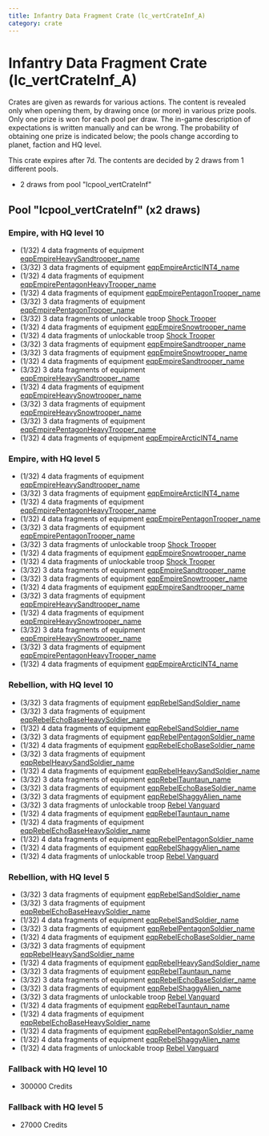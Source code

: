 ```yaml
---
title: Infantry Data Fragment Crate (lc_vertCrateInf_A)
category: crate
---
```


# Infantry Data Fragment Crate (lc_vertCrateInf_A)

Crates are given as rewards for various actions. The content is revealed only when opening them, by drawing once (or more) in various prize pools. Only one prize is won for each pool per draw. The in-game description of expectations is written manually and can be wrong. The probability of obtaining one prize is indicated below; the pools change according to planet, faction and HQ level.

This crate expires after 7d. The contents are decided by 2 draws from 1 different pools.
  * 2 draws from pool "lcpool_vertCrateInf"

## Pool "lcpool_vertCrateInf" (x2 draws)

### Empire, with HQ level 10

  * (1/32) 4 data fragments of equipment [eqpEmpireHeavySandtrooper_name](eqpEmpireHeavySandtrooper_name)
  * (3/32) 3 data fragments of equipment [eqpEmpireArcticINT4_name](eqpEmpireArcticINT4_name)
  * (1/32) 4 data fragments of equipment [eqpEmpirePentagonHeavyTrooper_name](eqpEmpirePentagonHeavyTrooper_name)
  * (1/32) 4 data fragments of equipment [eqpEmpirePentagonTrooper_name](eqpEmpirePentagonTrooper_name)
  * (3/32) 3 data fragments of equipment [eqpEmpirePentagonTrooper_name](eqpEmpirePentagonTrooper_name)
  * (3/32) 3 data fragments of unlockable troop [Shock Trooper](Shock)
  * (1/32) 4 data fragments of equipment [eqpEmpireSnowtrooper_name](eqpEmpireSnowtrooper_name)
  * (1/32) 4 data fragments of unlockable troop [Shock Trooper](Shock)
  * (3/32) 3 data fragments of equipment [eqpEmpireSandtrooper_name](eqpEmpireSandtrooper_name)
  * (3/32) 3 data fragments of equipment [eqpEmpireSnowtrooper_name](eqpEmpireSnowtrooper_name)
  * (1/32) 4 data fragments of equipment [eqpEmpireSandtrooper_name](eqpEmpireSandtrooper_name)
  * (3/32) 3 data fragments of equipment [eqpEmpireHeavySandtrooper_name](eqpEmpireHeavySandtrooper_name)
  * (1/32) 4 data fragments of equipment [eqpEmpireHeavySnowtrooper_name](eqpEmpireHeavySnowtrooper_name)
  * (3/32) 3 data fragments of equipment [eqpEmpireHeavySnowtrooper_name](eqpEmpireHeavySnowtrooper_name)
  * (3/32) 3 data fragments of equipment [eqpEmpirePentagonHeavyTrooper_name](eqpEmpirePentagonHeavyTrooper_name)
  * (1/32) 4 data fragments of equipment [eqpEmpireArcticINT4_name](eqpEmpireArcticINT4_name)

### Empire, with HQ level 5

  * (1/32) 4 data fragments of equipment [eqpEmpireHeavySandtrooper_name](eqpEmpireHeavySandtrooper_name)
  * (3/32) 3 data fragments of equipment [eqpEmpireArcticINT4_name](eqpEmpireArcticINT4_name)
  * (1/32) 4 data fragments of equipment [eqpEmpirePentagonHeavyTrooper_name](eqpEmpirePentagonHeavyTrooper_name)
  * (1/32) 4 data fragments of equipment [eqpEmpirePentagonTrooper_name](eqpEmpirePentagonTrooper_name)
  * (3/32) 3 data fragments of equipment [eqpEmpirePentagonTrooper_name](eqpEmpirePentagonTrooper_name)
  * (3/32) 3 data fragments of unlockable troop [Shock Trooper](Shock)
  * (1/32) 4 data fragments of equipment [eqpEmpireSnowtrooper_name](eqpEmpireSnowtrooper_name)
  * (1/32) 4 data fragments of unlockable troop [Shock Trooper](Shock)
  * (3/32) 3 data fragments of equipment [eqpEmpireSandtrooper_name](eqpEmpireSandtrooper_name)
  * (3/32) 3 data fragments of equipment [eqpEmpireSnowtrooper_name](eqpEmpireSnowtrooper_name)
  * (1/32) 4 data fragments of equipment [eqpEmpireSandtrooper_name](eqpEmpireSandtrooper_name)
  * (3/32) 3 data fragments of equipment [eqpEmpireHeavySandtrooper_name](eqpEmpireHeavySandtrooper_name)
  * (1/32) 4 data fragments of equipment [eqpEmpireHeavySnowtrooper_name](eqpEmpireHeavySnowtrooper_name)
  * (3/32) 3 data fragments of equipment [eqpEmpireHeavySnowtrooper_name](eqpEmpireHeavySnowtrooper_name)
  * (3/32) 3 data fragments of equipment [eqpEmpirePentagonHeavyTrooper_name](eqpEmpirePentagonHeavyTrooper_name)
  * (1/32) 4 data fragments of equipment [eqpEmpireArcticINT4_name](eqpEmpireArcticINT4_name)

### Rebellion, with HQ level 10

  * (3/32) 3 data fragments of equipment [eqpRebelSandSoldier_name](eqpRebelSandSoldier_name)
  * (3/32) 3 data fragments of equipment [eqpRebelEchoBaseHeavySoldier_name](eqpRebelEchoBaseHeavySoldier_name)
  * (1/32) 4 data fragments of equipment [eqpRebelSandSoldier_name](eqpRebelSandSoldier_name)
  * (3/32) 3 data fragments of equipment [eqpRebelPentagonSoldier_name](eqpRebelPentagonSoldier_name)
  * (1/32) 4 data fragments of equipment [eqpRebelEchoBaseSoldier_name](eqpRebelEchoBaseSoldier_name)
  * (3/32) 3 data fragments of equipment [eqpRebelHeavySandSoldier_name](eqpRebelHeavySandSoldier_name)
  * (1/32) 4 data fragments of equipment [eqpRebelHeavySandSoldier_name](eqpRebelHeavySandSoldier_name)
  * (3/32) 3 data fragments of equipment [eqpRebelTauntaun_name](eqpRebelTauntaun_name)
  * (3/32) 3 data fragments of equipment [eqpRebelEchoBaseSoldier_name](eqpRebelEchoBaseSoldier_name)
  * (3/32) 3 data fragments of equipment [eqpRebelShaggyAlien_name](eqpRebelShaggyAlien_name)
  * (3/32) 3 data fragments of unlockable troop [Rebel Vanguard](Vanguard)
  * (1/32) 4 data fragments of equipment [eqpRebelTauntaun_name](eqpRebelTauntaun_name)
  * (1/32) 4 data fragments of equipment [eqpRebelEchoBaseHeavySoldier_name](eqpRebelEchoBaseHeavySoldier_name)
  * (1/32) 4 data fragments of equipment [eqpRebelPentagonSoldier_name](eqpRebelPentagonSoldier_name)
  * (1/32) 4 data fragments of equipment [eqpRebelShaggyAlien_name](eqpRebelShaggyAlien_name)
  * (1/32) 4 data fragments of unlockable troop [Rebel Vanguard](Vanguard)

### Rebellion, with HQ level 5

  * (3/32) 3 data fragments of equipment [eqpRebelSandSoldier_name](eqpRebelSandSoldier_name)
  * (3/32) 3 data fragments of equipment [eqpRebelEchoBaseHeavySoldier_name](eqpRebelEchoBaseHeavySoldier_name)
  * (1/32) 4 data fragments of equipment [eqpRebelSandSoldier_name](eqpRebelSandSoldier_name)
  * (3/32) 3 data fragments of equipment [eqpRebelPentagonSoldier_name](eqpRebelPentagonSoldier_name)
  * (1/32) 4 data fragments of equipment [eqpRebelEchoBaseSoldier_name](eqpRebelEchoBaseSoldier_name)
  * (3/32) 3 data fragments of equipment [eqpRebelHeavySandSoldier_name](eqpRebelHeavySandSoldier_name)
  * (1/32) 4 data fragments of equipment [eqpRebelHeavySandSoldier_name](eqpRebelHeavySandSoldier_name)
  * (3/32) 3 data fragments of equipment [eqpRebelTauntaun_name](eqpRebelTauntaun_name)
  * (3/32) 3 data fragments of equipment [eqpRebelEchoBaseSoldier_name](eqpRebelEchoBaseSoldier_name)
  * (3/32) 3 data fragments of equipment [eqpRebelShaggyAlien_name](eqpRebelShaggyAlien_name)
  * (3/32) 3 data fragments of unlockable troop [Rebel Vanguard](Vanguard)
  * (1/32) 4 data fragments of equipment [eqpRebelTauntaun_name](eqpRebelTauntaun_name)
  * (1/32) 4 data fragments of equipment [eqpRebelEchoBaseHeavySoldier_name](eqpRebelEchoBaseHeavySoldier_name)
  * (1/32) 4 data fragments of equipment [eqpRebelPentagonSoldier_name](eqpRebelPentagonSoldier_name)
  * (1/32) 4 data fragments of equipment [eqpRebelShaggyAlien_name](eqpRebelShaggyAlien_name)
  * (1/32) 4 data fragments of unlockable troop [Rebel Vanguard](Vanguard)

### Fallback with HQ level 10

  * 300000 Credits

### Fallback with HQ level 5

  * 27000 Credits